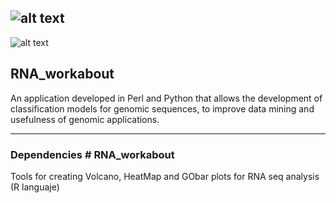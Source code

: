 ## ![alt text](https://github.com/ArcanaBatch/RNA_workabout/blob/main/Images/imagen1.bmp)
 ![alt text](https://img.shields.io/badge/Version-2.01-brightgreen)
## RNA_workabout

An application developed in Perl and Python that allows the development of classification models for genomic sequences, to improve data mining and usefulness of genomic applications.
____
### Dependencies # RNA_workabout
Tools for creating Volcano, HeatMap and GObar plots for RNA seq analysis (R languaje)
